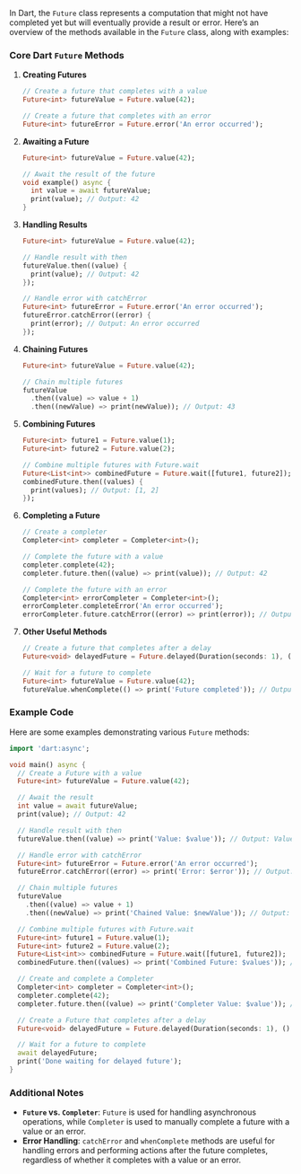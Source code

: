 In Dart, the `Future` class represents a computation that might not have completed yet but will eventually provide a result or error. Here’s an overview of the methods available in the `Future` class, along with examples:

### Core Dart `Future` Methods

1. **Creating Futures**

   ```dart
   // Create a future that completes with a value
   Future<int> futureValue = Future.value(42);

   // Create a future that completes with an error
   Future<int> futureError = Future.error('An error occurred');
   ```

2. **Awaiting a Future**

   ```dart
   Future<int> futureValue = Future.value(42);

   // Await the result of the future
   void example() async {
     int value = await futureValue;
     print(value); // Output: 42
   }
   ```

3. **Handling Results**

   ```dart
   Future<int> futureValue = Future.value(42);

   // Handle result with then
   futureValue.then((value) {
     print(value); // Output: 42
   });

   // Handle error with catchError
   Future<int> futureError = Future.error('An error occurred');
   futureError.catchError((error) {
     print(error); // Output: An error occurred
   });
   ```

4. **Chaining Futures**

   ```dart
   Future<int> futureValue = Future.value(42);

   // Chain multiple futures
   futureValue
     .then((value) => value + 1)
     .then((newValue) => print(newValue)); // Output: 43
   ```

5. **Combining Futures**

   ```dart
   Future<int> future1 = Future.value(1);
   Future<int> future2 = Future.value(2);

   // Combine multiple futures with Future.wait
   Future<List<int>> combinedFuture = Future.wait([future1, future2]);
   combinedFuture.then((values) {
     print(values); // Output: [1, 2]
   });
   ```

6. **Completing a Future**

   ```dart
   // Create a completer
   Completer<int> completer = Completer<int>();

   // Complete the future with a value
   completer.complete(42);
   completer.future.then((value) => print(value)); // Output: 42

   // Complete the future with an error
   Completer<int> errorCompleter = Completer<int>();
   errorCompleter.completeError('An error occurred');
   errorCompleter.future.catchError((error) => print(error)); // Output: An error occurred
   ```

7. **Other Useful Methods**

   ```dart
   // Create a future that completes after a delay
   Future<void> delayedFuture = Future.delayed(Duration(seconds: 1), () => print('Delayed Future'));

   // Wait for a future to complete
   Future<int> futureValue = Future.value(42);
   futureValue.whenComplete(() => print('Future completed')); // Output: Future completed
   ```

### Example Code

Here are some examples demonstrating various `Future` methods:

```dart
import 'dart:async';

void main() async {
  // Create a Future with a value
  Future<int> futureValue = Future.value(42);

  // Await the result
  int value = await futureValue;
  print(value); // Output: 42

  // Handle result with then
  futureValue.then((value) => print('Value: $value')); // Output: Value: 42

  // Handle error with catchError
  Future<int> futureError = Future.error('An error occurred');
  futureError.catchError((error) => print('Error: $error')); // Output: Error: An error occurred

  // Chain multiple futures
  futureValue
    .then((value) => value + 1)
    .then((newValue) => print('Chained Value: $newValue')); // Output: Chained Value: 43

  // Combine multiple futures with Future.wait
  Future<int> future1 = Future.value(1);
  Future<int> future2 = Future.value(2);
  Future<List<int>> combinedFuture = Future.wait([future1, future2]);
  combinedFuture.then((values) => print('Combined Future: $values')); // Output: Combined Future: [1, 2]

  // Create and complete a Completer
  Completer<int> completer = Completer<int>();
  completer.complete(42);
  completer.future.then((value) => print('Completer Value: $value')); // Output: Completer Value: 42

  // Create a Future that completes after a delay
  Future<void> delayedFuture = Future.delayed(Duration(seconds: 1), () => print('Delayed Future'));

  // Wait for a future to complete
  await delayedFuture;
  print('Done waiting for delayed future');
}
```

### Additional Notes

- **`Future` vs. `Completer`**: `Future` is used for handling asynchronous operations, while `Completer` is used to manually complete a future with a value or an error.
- **Error Handling**: `catchError` and `whenComplete` methods are useful for handling errors and performing actions after the future completes, regardless of whether it completes with a value or an error.